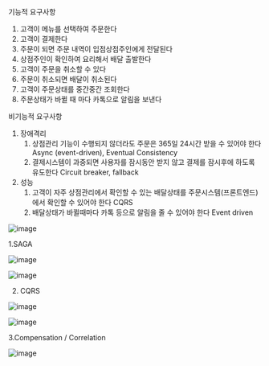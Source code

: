 
기능적 요구사항
1. 고객이 메뉴를 선택하여 주문한다
1. 고객이 결제한다
1. 주문이 되면 주문 내역이 입점상점주인에게 전달된다
1. 상점주인이 확인하여 요리해서 배달 출발한다
1. 고객이 주문을 취소할 수 있다
1. 주문이 취소되면 배달이 취소된다
1. 고객이 주문상태를 중간중간 조회한다
1. 주문상태가 바뀔 때 마다 카톡으로 알림을 보낸다

비기능적 요구사항
1. 장애격리
    1. 상점관리 기능이 수행되지 않더라도 주문은 365일 24시간 받을 수 있어야 한다  Async (event-driven), Eventual Consistency
    1. 결제시스템이 과중되면 사용자를 잠시동안 받지 않고 결제를 잠시후에 하도록 유도한다  Circuit breaker, fallback
1. 성능
    1. 고객이 자주 상점관리에서 확인할 수 있는 배달상태를 주문시스템(프론트엔드)에서 확인할 수 있어야 한다  CQRS
    1. 배달상태가 바뀔때마다 카톡 등으로 알림을 줄 수 있어야 한다  Event driven



![image](https://user-images.githubusercontent.com/36693857/212659090-3ee57ffb-ffa8-499d-a4ad-354803b2ed9a.png)

1.SAGA

![image](https://user-images.githubusercontent.com/36693857/212662539-0bd12225-3985-42ff-bc33-60fdc29921a2.png)


![image](https://user-images.githubusercontent.com/36693857/212664010-e5316ffe-6de6-4321-8028-1760ab0404f0.png)


2. CQRS


![image](https://user-images.githubusercontent.com/36693857/212657856-852355ab-c204-4959-9c48-80ff5cec2ce3.png)

![image](https://user-images.githubusercontent.com/36693857/212658998-dec25e41-73c0-4835-82cc-9d2df56405b2.png)


3.Compensation / Correlation


![image](https://user-images.githubusercontent.com/36693857/212664628-d431d186-d678-4991-bdfa-48294c250e29.png)


